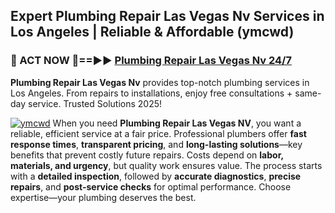 ## Expert Plumbing Repair Las Vegas Nv Services in Los Angeles | Reliable & Affordable (ymcwd)  

<h3>🚿 ACT NOW 🌟==►► <a href="https://tinyurl.com/2ne6vx2x" rel="nofollow">Plumbing Repair Las Vegas Nv 24/7</a></h3>

**Plumbing Repair Las Vegas Nv** provides top-notch plumbing services in Los Angeles. From repairs to installations, enjoy free consultations + same-day service. Trusted Solutions 2025!

[![ymcwd](https://i.imgur.com/4PFF4AK.jpeg)](https://tinyurl.com/2ne6vx2x)
When you need **Plumbing Repair Las Vegas NV**, you want a reliable, efficient service at a fair price. Professional plumbers offer **fast response times**, **transparent pricing**, and **long-lasting solutions**—key benefits that prevent costly future repairs. Costs depend on **labor, materials, and urgency**, but quality work ensures value. The process starts with a **detailed inspection**, followed by **accurate diagnostics**, **precise repairs**, and **post-service checks** for optimal performance. Choose expertise—your plumbing deserves the best.